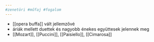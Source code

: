 ```yaml
---
#zenetöri #műfaj #fogalom
---
```


- [[opera buffa]] vált jellemzővé
- áriák mellett duettek és nagyobb énekes együttesek jelennek meg
- [[Mozart]], [[Puccini]], [[Paisiello]], [[Cimarosa]]